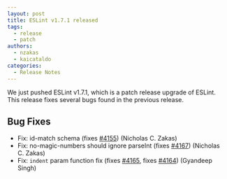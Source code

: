 ```yaml
---
layout: post
title: ESLint v1.7.1 released
tags:
  - release
  - patch
authors:
  - nzakas
  - kaicataldo
categories:
  - Release Notes
---
```


We just pushed ESLint v1.7.1, which is a patch release upgrade of ESLint. This release  fixes several bugs found in the previous release.










## Bug Fixes


* Fix: id-match schema (fixes [#4155](https://github.com/eslint/eslint/issues/4155)) (Nicholas C. Zakas)
* Fix: no-magic-numbers should ignore parseInt (fixes [#4167](https://github.com/eslint/eslint/issues/4167)) (Nicholas C. Zakas)
* Fix: `indent` param function fix (fixes [#4165](https://github.com/eslint/eslint/issues/4165), fixes [#4164](https://github.com/eslint/eslint/issues/4164)) (Gyandeep Singh)
